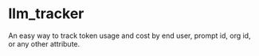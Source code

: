 # llm_tracker
An easy way to track token usage and cost by end user, prompt id, org id, or any other attribute.
